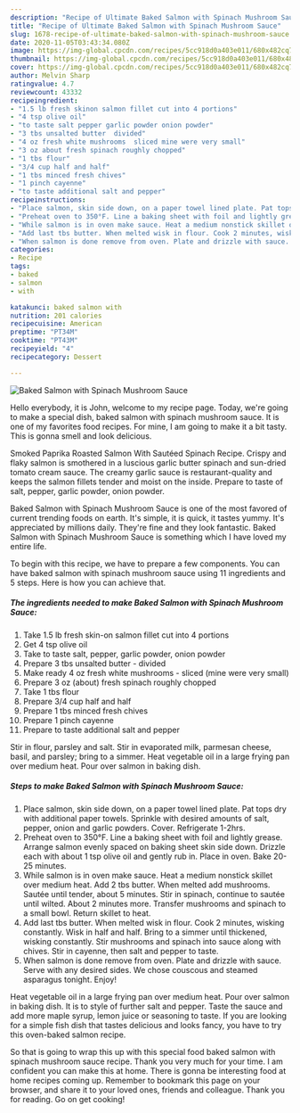 ```yaml
---
description: "Recipe of Ultimate Baked Salmon with Spinach Mushroom Sauce"
title: "Recipe of Ultimate Baked Salmon with Spinach Mushroom Sauce"
slug: 1678-recipe-of-ultimate-baked-salmon-with-spinach-mushroom-sauce
date: 2020-11-05T03:43:34.080Z
image: https://img-global.cpcdn.com/recipes/5cc918d0a403e011/680x482cq70/baked-salmon-with-spinach-mushroom-sauce-recipe-main-photo.jpg
thumbnail: https://img-global.cpcdn.com/recipes/5cc918d0a403e011/680x482cq70/baked-salmon-with-spinach-mushroom-sauce-recipe-main-photo.jpg
cover: https://img-global.cpcdn.com/recipes/5cc918d0a403e011/680x482cq70/baked-salmon-with-spinach-mushroom-sauce-recipe-main-photo.jpg
author: Melvin Sharp
ratingvalue: 4.7
reviewcount: 43332
recipeingredient:
- "1.5 lb fresh skinon salmon fillet cut into 4 portions"
- "4 tsp olive oil"
- "to taste salt pepper garlic powder onion powder"
- "3 tbs unsalted butter  divided"
- "4 oz fresh white mushrooms  sliced mine were very small"
- "3 oz about fresh spinach roughly chopped"
- "1 tbs flour"
- "3/4 cup half and half"
- "1 tbs minced fresh chives"
- "1 pinch cayenne"
- "to taste additional salt and pepper"
recipeinstructions:
- "Place salmon, skin side down, on a paper towel lined plate. Pat tops dry with additional paper towels. Sprinkle with desired amounts of salt, pepper, onion and garlic powders. Cover. Refrigerate 1-2hrs."
- "Preheat oven to 350°F. Line a baking sheet with foil and lightly grease. Arrange salmon evenly spaced on baking sheet skin side down. Drizzle each with about 1 tsp olive oil and gently rub in. Place in oven. Bake 20-25 minutes."
- "While salmon is in oven make sauce. Heat a medium nonstick skillet over medium heat. Add 2 tbs butter. When melted add mushrooms. Sautée until tender, about 5 minutes. Stir in spinach, continue to sautée until wilted. About 2 minutes more. Transfer mushrooms and spinach to a small bowl. Return skillet to heat."
- "Add last tbs butter. When melted wisk in flour. Cook 2 minutes, wisking constantly. Wisk in half and half. Bring to a simmer until thickened, wisking constantly. Stir mushrooms and spinach into sauce along with chives. Stir in cayenne, then salt and pepper to taste."
- "When salmon is done remove from oven. Plate and drizzle with sauce. Serve with any desired sides. We chose couscous and steamed asparagus tonight. Enjoy!"
categories:
- Recipe
tags:
- baked
- salmon
- with

katakunci: baked salmon with 
nutrition: 201 calories
recipecuisine: American
preptime: "PT34M"
cooktime: "PT43M"
recipeyield: "4"
recipecategory: Dessert

---
```



![Baked Salmon with Spinach Mushroom Sauce](https://img-global.cpcdn.com/recipes/5cc918d0a403e011/680x482cq70/baked-salmon-with-spinach-mushroom-sauce-recipe-main-photo.jpg)

Hello everybody, it is John, welcome to my recipe page. Today, we're going to make a special dish, baked salmon with spinach mushroom sauce. It is one of my favorites food recipes. For mine, I am going to make it a bit tasty. This is gonna smell and look delicious.

Smoked Paprika Roasted Salmon With Sautéed Spinach Recipe. Crispy and flaky salmon is smothered in a luscious garlic butter spinach and sun-dried tomato cream sauce. The creamy garlic sauce is restaurant-quality and keeps the salmon fillets tender and moist on the inside. Prepare to taste of salt, pepper, garlic powder, onion powder.

Baked Salmon with Spinach Mushroom Sauce is one of the most favored of current trending foods on earth. It's simple, it is quick, it tastes yummy. It's appreciated by millions daily. They're fine and they look fantastic. Baked Salmon with Spinach Mushroom Sauce is something which I have loved my entire life.


To begin with this recipe, we have to prepare a few components. You can have baked salmon with spinach mushroom sauce using 11 ingredients and 5 steps. Here is how you can achieve that.

<!--inarticleads1-->

##### The ingredients needed to make Baked Salmon with Spinach Mushroom Sauce:

1. Take 1.5 lb fresh skin-on salmon fillet cut into 4 portions
1. Get 4 tsp olive oil
1. Take to taste salt, pepper, garlic powder, onion powder
1. Prepare 3 tbs unsalted butter - divided
1. Make ready 4 oz fresh white mushrooms - sliced (mine were very small)
1. Prepare 3 oz (about) fresh spinach roughly chopped
1. Take 1 tbs flour
1. Prepare 3/4 cup half and half
1. Prepare 1 tbs minced fresh chives
1. Prepare 1 pinch cayenne
1. Prepare to taste additional salt and pepper


Stir in flour, parsley and salt. Stir in evaporated milk, parmesan cheese, basil, and parsley; bring to a simmer. Heat vegetable oil in a large frying pan over medium heat. Pour over salmon in baking dish. 

<!--inarticleads2-->

##### Steps to make Baked Salmon with Spinach Mushroom Sauce:

1. Place salmon, skin side down, on a paper towel lined plate. Pat tops dry with additional paper towels. Sprinkle with desired amounts of salt, pepper, onion and garlic powders. Cover. Refrigerate 1-2hrs.
1. Preheat oven to 350°F. Line a baking sheet with foil and lightly grease. Arrange salmon evenly spaced on baking sheet skin side down. Drizzle each with about 1 tsp olive oil and gently rub in. Place in oven. Bake 20-25 minutes.
1. While salmon is in oven make sauce. Heat a medium nonstick skillet over medium heat. Add 2 tbs butter. When melted add mushrooms. Sautée until tender, about 5 minutes. Stir in spinach, continue to sautée until wilted. About 2 minutes more. Transfer mushrooms and spinach to a small bowl. Return skillet to heat.
1. Add last tbs butter. When melted wisk in flour. Cook 2 minutes, wisking constantly. Wisk in half and half. Bring to a simmer until thickened, wisking constantly. Stir mushrooms and spinach into sauce along with chives. Stir in cayenne, then salt and pepper to taste.
1. When salmon is done remove from oven. Plate and drizzle with sauce. Serve with any desired sides. We chose couscous and steamed asparagus tonight. Enjoy!


Heat vegetable oil in a large frying pan over medium heat. Pour over salmon in baking dish. It is to style of further salt and pepper. Taste the sauce and add more maple syrup, lemon juice or seasoning to taste. If you are looking for a simple fish dish that tastes delicious and looks fancy, you have to try this oven-baked salmon recipe. 

So that is going to wrap this up with this special food baked salmon with spinach mushroom sauce recipe. Thank you very much for your time. I am confident you can make this at home. There is gonna be interesting food at home recipes coming up. Remember to bookmark this page on your browser, and share it to your loved ones, friends and colleague. Thank you for reading. Go on get cooking!
